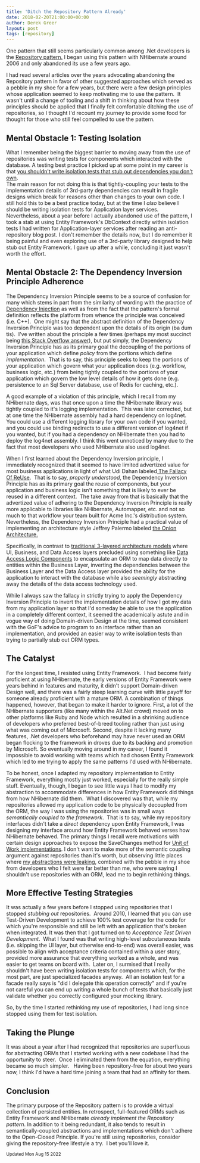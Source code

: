 ```yaml
---
title: 'Ditch the Repository Pattern Already'
date: 2018-02-20T21:00:00+00:00
author: Derek Greer
layout: post
tags: [repository]
---
```

One pattern that still seems particularly common among .Net developers is the <a href="https://martinfowler.com/eaaCatalog/repository.html">Repository pattern.</a>
I began using this pattern with NHibernate around 2006 and only abandoned its use a few years ago.

I had read several articles over the years advocating abandoning the Repository pattern in favor of other suggested approaches which served as a pebble in my shoe for a few years, but there were a few design principles whose application seemed to keep motivating me to use the pattern.  It wasn't until a change of tooling and a shift
in thinking about how these principles should be applied that I finally felt comfortable ditching the use of repositories, so I thought I'd recount my journey to provide some food for thought for those who still feel compelled to use the pattern.

## Mental Obstacle 1: Testing Isolation

What I remember being the biggest barrier to moving away from the use of repositories was writing tests for components which interacted with the database. A testing
best practice I picked up at some point in my career is that
[you shouldn't write isolation tests that stub out dependencies you don't own](http://aspiringcraftsman.com/2012/04/01/tdd-best-practices-dont-mock-others/").  
The main reason for not doing this is that tightly-coupling your tests to the implementation details of 3rd-party dependencies can result in fragile designs which
break for reasons other than changes to your own code. I still hold this to be a best practice today, but at the time I _also_ believe I should be writing
isolation tests for Application layer services. Nevertheless, about a year before I actually abandoned use of the pattern, I took a stab at using
Entity Framework's DbContext directly within isolation tests I had written for Application-layer services after reading an anti-repository blog post.
I don't remember the details now, but I do remember it being painful and even exploring use of a 3rd-party library designed to help stub out Entity Framework.
I gave up after a while, concluding it just wasn't worth the effort.

## Mental Obstacle 2: The Dependency Inversion Principle Adherence

The Dependency Inversion Principle seems to be a source of confusion for many which
stems in part from the similarity of wording with the practice of
<a href="https://lostechies.com/derickbailey/2011/09/22/dependency-injection-is-not-the-same-as-the-dependency-inversion-principle/">Dependency Injection</a>
as well as from the fact that the pattern's formal definition
reflects the platform from whence the principle was conceived (i.e. C++).  One
might say that the abstract definition of the Dependency Inversion Principle
was too dependent upon the details of its origin (ba dum tis).  I've written
about the principle a few times (perhaps my most succinct being
<a href="https://stackoverflow.com/a/1113937/1219618">this Stack Overflow answer</a>),
but put simply, the Dependency Inversion Principle has as its
primary goal the decoupling of the portions of your application which define <i>policy</i>
from the portions which define <i>implementation</i>.  That is to say, this
principle seeks to keep the portions of your application which govern what your
application does (e.g. workflow, business logic, etc.) from being tightly
coupled to the portions of your application which govern the low level details
of how it gets done (e.g. persistence to an Sql Server database, use of Redis
for caching, etc.).

A good example of a violation of this principle, which I recall from my NHibernate
days, was that once upon a time the NHibernate library was tightly coupled to it's logging implementation.  This was later corrected, but at one time
the NHibernate assembly had a hard dependency on log4net.  You could use a different logging library for your own code if you wanted, and you could use
binding redirects to use a different version of log4net if you wanted, but if you had a dependency on NHibernate then you had to deploy the log4net assembly.
I think this went unnoticed by many due to the fact that most developers who used NHibernate also used log4net.

When I first learned about the Dependency Inversion principle, I immediately recognized that it seemed to
have limited advertized value for most business applications in light of what Udi Dahan labeled<a href="http://udidahan.com/2009/06/07/the-fallacy-of-reuse/">
The Fallacy Of ReUse</a>.  That is to say, <i>properly understood</i>, the Dependency Inversion Principle has as its primary goal the reuse of components,
but your application and business logic isn't something that is likely to ever be reused in a different context.  The take away from that is basically
that the advertized value of adhering to the Dependency Inversion Principle is really more applicable to libraries like NHibernate, Automapper, etc.
and not so much to that workflow your team built for Acme Inc.'s distribution system.  Nevertheless, the Dependency Inversion Principle had a practical
value of implementing an architecture style Jeffrey Palermo labeled <a href="http://jeffreypalermo.com/blog/the-onion-architecture-part-1/">the Onion Architecture.</a>

Specifically, in contrast to <a href="https://msdn.microsoft.com/en-us/library/ff650258.aspx"> traditional 3-layered architecture models</a>
where UI, Business, and Data Access layers precluded using something like <a href="https://msdn.microsoft.com/en-us/library/ff648105.aspx?f=255&amp;MSPPError=-2147217396">Data Access Logic Components</a> to encapsulate an ORM to map data directly to entities within the Business Layer, inverting the dependencies between the Business Layer and
the Data Access layer provided the ability for the application to interact with the database while also <i>seemingly </i>abstracting away the details of the
data access technology used.

While I always saw the fallacy in strictly trying to apply the Dependency Inversion Principle to invert the implementation details of how I got my data from my
application layer so that I'd someday be able to use the application in a completely different context, it seemed the academically astute and in vogue
way of doing Domain-driven Design at the time, seemed consistent with the GoF's advice to program to an interface rather than an implementation, and provided
an easier way to write isolation tests than trying to partially stub out ORM types.

## The Catalyst

For the longest time, I resisted using Entity Framework.  I had become fairly
proficient at using NHibernate, the early versions of Entity Framework were years behind in features and
maturity, it didn't support Domain-driven Design well, and there was a fairly steep learning curve
with little payoff for someone already proficient with a mature ORM. A combination of things happened, however, that began to make it harder to ignore.
First, a lot of the NHibernate supporters (like many within the Alt.Net crowd) moved on to other platforms like Ruby and Node which resulted in a shrinking
audience of developers who preferred best-of-breed tooling rather than just using what was coming out of Microsoft. Second, despite it lacking many features,
.Net developers who beforehand may have never used an ORM began flocking to the framework in droves due to its backing and promotion by Microsoft.
So eventually moving around in my career, I found it impossible to avoid working with teams which had chosen Entity Framework which led to me trying
to apply the same patterns I'd used with NHibernate.

To be honest, once I adapted my repository implementation to Entity Framework, everything mostly just worked, especially for the really simple stuff.
Eventually, though, I began to see little ways I had to modify my abstraction to accommodate differences in how Entity Framework did things from how
NHibernate did them.  What I discovered was that, while my repositories allowed my application code to be physically decoupled from the ORM, the way I
was using the repositories was in small ways _semantically coupled to the framework_.  That is to say, while my repository interfaces didn't take a _direct_ dependency
upon Entity Framework, I was designing my interface around how Entity Framework behaved verses how NHibernate behaved.
The primary things I recall were motivations with certain design approaches to expose the SaveChanges method for <a href="https://lostechies.com/derekgreer/2015/11/01/survey-of-entity-framework-unit-of-work-patterns/"> Unit of Work implementations</a>.
I don't want to make more of the semantic coupling argument against repositories than it's worth, but observing little places where
<a href="https://www.joelonsoftware.com/2002/11/11/the-law-of-leaky-abstractions/">my abstractions were leaking</a>, combined with the pebble in my shoe
from developers who I felt were far better than me, who were saying I shouldn't use repositories with an ORM, lead me to begin rethinking things.

## More Effective Testing Strategies

It was actually a few years before I stopped using repositories that I stopped _stubbing out_ repositories.  Around 2010, I learned that you can use Test-Driven
Development to achieve 100% test coverage for the code for which you're responsible and still be left with an application that's broken when integrated.
It was then that I got turned on to _Acceptance Test Driven Development_.  What I found was that writing high-level subcutaneous
tests (i.e. skipping the UI layer, but otherwise end-to-end) was overall easier, was possible to align with acceptance criteria contained within a user
story, provided more assurance that everything worked as a whole, and was easier to get teams on board with.  Later on, I surmised that I really
shouldn't have been writing isolation tests for components which, for the most part, are just specialized facades anyway.  All an isolation test for a facade
really says is "did I delegate this operation correctly" and if you're not careful you can end up writing a whole bunch of tests that basically just
validate whether you correctly configured your mocking library.

So, by the time I started rethinking my use of repositories, I had long since stopped using them for test isolation.

## Taking the Plunge

It was about a year after I had recognized that repositories are superfluous for abstracting ORMs that I started working with
a new codebase I had the opportunity to steer.  Once I eliminated them from the equation, everything became so much simpler.   Having been repository-free for
about two years now, I think I'd have a hard time joining a team that had an affinity for them.

## Conclusion

The primary purpose of the Repository pattern is to provide a virtual collection of persisted entities. In retrospect, full-featured ORMs such as
Entity Framework and NHibernate _already implement the Repository pattern_. In addition to it being redundant, it also tends to result in semantically-coupled
abstractions and implementations which don't adhere to the Open-Closed Principle. If you're still using repositories, consider giving the repository-free lifestyle a
try.  I bet you'll love it.

<small>Updated Mon Aug 15 2022</small>

